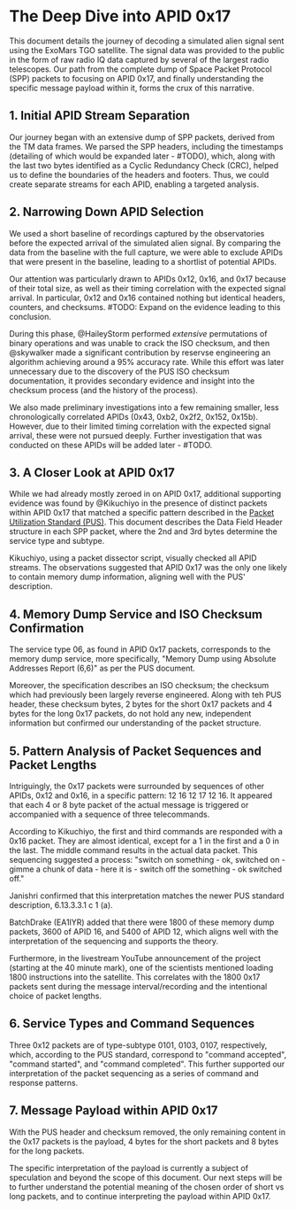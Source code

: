 # The Deep Dive into APID 0x17
This document details the journey of decoding a simulated alien signal sent using the ExoMars TGO satellite. The signal data was provided to the public in the form of raw radio IQ data captured by several of the largest radio telescopes. Our path from the complete dump of Space Packet Protocol (SPP) packets to focusing on APID 0x17, and finally understanding the specific message payload within it, forms the crux of this narrative.

## 1. Initial APID Stream Separation
Our journey began with an extensive dump of SPP packets, derived from the TM data frames. We parsed the SPP headers, including the timestamps (detailing of which would be expanded later - #TODO), which, along with the last two bytes identified as a Cyclic Redundancy Check (CRC), helped us to define the boundaries of the headers and footers. Thus, we could create separate streams for each APID, enabling a targeted analysis.

## 2. Narrowing Down APID Selection
We used a short baseline of recordings captured by the observatories before the expected arrival of the simulated alien signal. By comparing the data from the baseline with the full capture, we were able to exclude APIDs that were present in the baseline, leading to a shortlist of potential APIDs.

Our attention was particularly drawn to APIDs 0x12, 0x16, and 0x17 because of their total size, as well as their timing correlation with the expected signal arrival. In particular, 0x12 and 0x16 contained nothing but identical headers, counters, and checksums. #TODO: Expand on the evidence leading to this conclusion.

During this phase, @HaileyStorm performed *extensive* permutations of binary operations and was unable to crack the ISO checksum, and then @skywalker made a significant contribution by reservse engineering an algorithm achieving around a 95% accuracy rate. While this effort was later unnecessary due to the discovery of the PUS ISO checksum documentation, it provides secondary evidence and insight into the checksum process (and the history of the process).

We also made preliminary investigations into a few remaining smaller, less chronologically correlated APIDs (0x43, 0xb2, 0x2f2, 0x152, 0x15b). However, due to their limited timing correlation with the expected signal arrival, these were not pursued deeply. Further investigation that was conducted on these APIDs will be added later - #TODO.

## 3. A Closer Look at APID 0x17
While we had already mostly zeroed in on APID 0x17, additional supporting evidence was found by @Kikuchiyo in the presence of distinct packets within APID 0x17 that matched a specific pattern described in the [Packet Utilization Standard (PUS)](https://cwe.ccsds.org/moims/docs/Work%20Completed%20(Closed%20WGs)/Packet%20Utilization%20Standard%20Birds%20of%20a%20Feather/Meeting%20Materials/200909%20Background/ECSS-E-70-41A(30Jan2003).pdf). This document describes the Data Field Header structure in each SPP packet, where the 2nd and 3rd bytes determine the service type and subtype.

Kikuchiyo, using a packet dissector script, visually checked all APID streams. The observations suggested that APID 0x17 was the only one likely to contain memory dump information, aligning well with the PUS' description.

## 4. Memory Dump Service and ISO Checksum Confirmation
The service type 06, as found in APID 0x17 packets, corresponds to the memory dump service, more specifically, "Memory Dump using Absolute Addresses Report (6,6)" as per the PUS document. 

Moreover, the specification describes an ISO checksum; the checksum which had previously been largely reverse engineered. Along with teh PUS header, these checksum bytes, 2 bytes for the short 0x17 packets and 4 bytes for the long 0x17 packets, do not hold any new, independent information but confirmed our understanding of the packet structure.

## 5. Pattern Analysis of Packet Sequences and Packet Lengths
Intriguingly, the 0x17 packets were surrounded by sequences of other APIDs, 0x12 and 0x16, in a specific pattern: 12 16 12 17 12 16. It appeared that each 4 or 8 byte packet of the actual message is triggered or accompanied with a sequence of three telecommands.

According to Kikuchiyo, the first and third commands are responded with a 0x16 packet. They are almost identical, except for a 1 in the first and a 0 in the last. The middle command results in the actual data packet. This sequencing suggested a process: "switch on something - ok, switched on - gimme a chunk of data - here it is - switch off the something - ok switched off."

Janishri confirmed that this interpretation matches the newer PUS standard description, 6.13.3.3.1 c 1 (a).

BatchDrake (EA1IYR) added that there were 1800 of these memory dump packets, 3600 of APID 16, and 5400 of APID 12, which aligns well with the interpretation of the sequencing and supports the theory.

Furthermore, in the livestream YouTube announcement of the project (starting at the 40 minute mark), one of the scientists mentioned loading 1800 instructions into the satellite. This correlates with the 1800 0x17 packets sent during the message interval/recording and the intentional choice of packet lengths.

## 6. Service Types and Command Sequences
Three 0x12 packets are of type-subtype 0101, 0103, 0107, respectively, which, according to the PUS standard, correspond to "command accepted", "command started", and "command completed". This further supported our interpretation of the packet sequencing as a series of command and response patterns.

## 7. Message Payload within APID 0x17
With the PUS header and checksum removed, the only remaining content in the 0x17 packets is the payload, 4 bytes for the short packets and 8 bytes for the long packets.

The specific interpretation of the payload is currently a subject of speculation and beyond the scope of this document. Our next steps will be to further understand the potential meaning of the chosen order of short vs long packets, and to continue interpreting the payload within APID 0x17.
